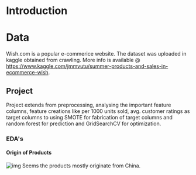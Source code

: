 # Introduction 

# Data 

Wish.com is a popular e-commerice website. The dataset was uploaded in kaggle obtained from crawling. More info is available @ https://www.kaggle.com/jmmvutu/summer-products-and-sales-in-ecommerce-wish.

## Project 

Project extends from preprocessing,  analysing the important feature columns, feature creations like per 1000 units sold, avg. customer ratings as target columns to using SMOTE for fabrication of target columns and random forest for prediction and GridSearchCV for optimization.

### EDA's

#### Origin of Products

![img]()
Seems the products mostly originate from China.